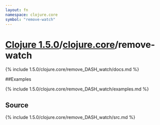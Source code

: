 ```yaml
---
layout: fn
namespace: clojure.core
symbol: "remove-watch"
---
```


# [Clojure 1.5.0](../../)/[clojure.core](../)/remove-watch

{% include 1.5.0/clojure.core/remove_DASH_watch/docs.md %}

##Examples

{% include 1.5.0/clojure.core/remove_DASH_watch/examples.md %}
## Source
{% include 1.5.0/clojure.core/remove_DASH_watch/src.md %}

